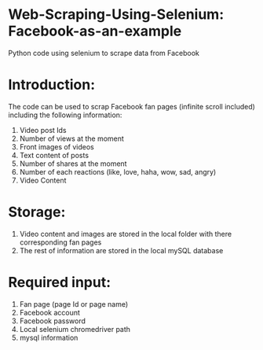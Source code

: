 # Web-Scraping-Using-Selenium: Facebook-as-an-example
Python code using selenium to scrape data from Facebook 
# Introduction:
The code can be used to scrap Facebook fan pages (infinite scroll included) including the following information:
1. Video post Ids
2. Number of views at the moment
3. Front images of videos
4. Text content of posts
5. Number of shares at the moment
6. Number of each reactions (like, love, haha, wow, sad, angry)
7. Video Content

# Storage:
1. Video content and images are stored in the local folder with there corresponding fan pages
2. The rest of information are stored in the local mySQL database

# Required input:
1. Fan page (page Id or page name)
2. Facebook account
3. Facebook password
4. Local selenium chromedriver path
5. mysql information
